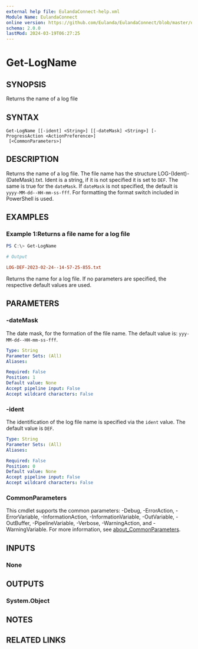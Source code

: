 ```yaml
---
external help file: EulandaConnect-help.xml
Module Name: EulandaConnect
online version: https://github.com/Eulanda/EulandaConnect/blob/master/docs/Get-LogName.md
schema: 2.0.0
lastMod: 2024-03-19T06:27:25
---
```


# Get-LogName

## SYNOPSIS
Returns the name of a log file

## SYNTAX

```
Get-LogName [[-ident] <String>] [[-dateMask] <String>] [-ProgressAction <ActionPreference>]
 [<CommonParameters>]
```

## DESCRIPTION
Returns the name of a log file. The file name has the structure LOG-(Ident)-(DateMask).txt. Ident is a string, if it is not specified it is set to `DEF`. The same is true for the `dateMask`. If `dateMask` is not specified, the default is `yyyy-MM-dd--HH-mm-ss-fff`. For formatting the format switch included in PowerShell is used.

## EXAMPLES

### Example 1:Returns a file name for a log file
```powershell
PS C:\> Get-LogName
```

```ini
# Output

LOG-DEF-2023-02-24--14-57-25-855.txt
```

Returns the name for a log file. If no parameters are specified, the respective default values are used.

## PARAMETERS

### -dateMask
The date mask, for the formation of the file name. The default value is: `yyy-MM-dd--HH-mm-ss-fff`.

```yaml
Type: String
Parameter Sets: (All)
Aliases:

Required: False
Position: 1
Default value: None
Accept pipeline input: False
Accept wildcard characters: False
```

### -ident
The identification of the log file name is specified via the `ident` value. The default value is `DEF`.

```yaml
Type: String
Parameter Sets: (All)
Aliases:

Required: False
Position: 0
Default value: None
Accept pipeline input: False
Accept wildcard characters: False
```


### CommonParameters
This cmdlet supports the common parameters: -Debug, -ErrorAction, -ErrorVariable, -InformationAction, -InformationVariable, -OutVariable, -OutBuffer, -PipelineVariable, -Verbose, -WarningAction, and -WarningVariable. For more information, see [about_CommonParameters](http://go.microsoft.com/fwlink/?LinkID=113216).

## INPUTS

### None

## OUTPUTS

### System.Object
## NOTES

## RELATED LINKS


